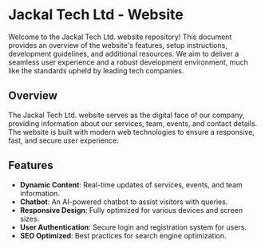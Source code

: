 # Jackal Tech Ltd - Website 

Welcome to the Jackal Tech Ltd. website repository! This document provides an overview of the website's features, setup instructions, development guidelines, and additional resources. We aim to deliver a seamless user experience and a robust development environment, much like the standards upheld by leading tech companies.


## Overview

The Jackal Tech Ltd. website serves as the digital face of our company, providing information about our services, team, events, and contact details. The website is built with modern web technologies to ensure a responsive, fast, and secure user experience.
## Features



- **Dynamic Content**: Real-time updates of services, events, and team information.
- **Chatbot**: An AI-powered chatbot to assist visitors with queries.
- **Responsive Design**: Fully optimized for various devices and screen sizes.
- **User Authentication**: Secure login and registration system for users.
- **SEO Optimized**: Best practices for search engine optimization.
